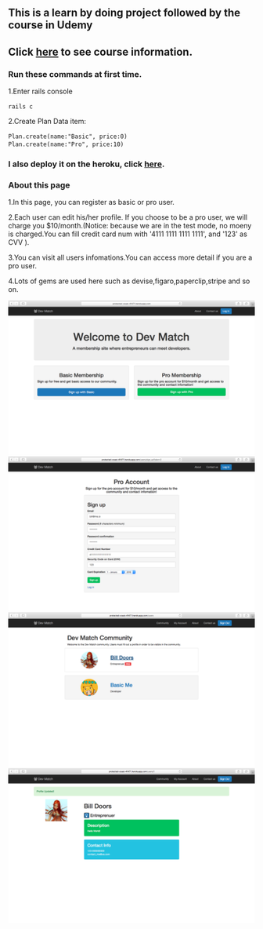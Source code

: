 ## This is a learn by doing project followed by the course in Udemy
## Click [here](https://www.udemy.com/job-ready-web-developer/) to see course information.

### Run these commands at first time.
1.Enter rails console

    rails c

2.Create Plan Data item:

    Plan.create(name:"Basic", price:0)
    Plan.create(name:"Pro", price:10)

### I also deploy it on the heroku, click [here](http://protected-coast-41471.herokuapp.com).

### About this page
1.In this page, you can register as basic or pro user.

2.Each user can edit his/her profile.
If you choose to be a pro user, we will charge you $10/month.(Notice: because we are in the test mode, no moeny is charged.You can fill credit card num with '4111 1111 1111 1111', and '123' as CVV ).

3.You can visit all users infomations.You can access more detail if you are a pro user.

4.Lots of gems are used here such as devise,figaro,paperclip,stripe and so on.

![img](https://github.com/LittleStupid/simple_code_casts_saas/blob/master/demo/Screen%20Shot%202016-08-10%20at%2010.27.06%20PM.png)
![img](https://github.com/LittleStupid/simple_code_casts_saas/blob/master/demo/Screen%20Shot%202016-08-10%20at%2010.27.35%20PM.png)
![img](https://github.com/LittleStupid/simple_code_casts_saas/blob/master/demo/Screen%20Shot%202016-08-10%20at%2010.30.03%20PM.png)
![img](https://github.com/LittleStupid/simple_code_casts_saas/blob/master/demo/Screen%20Shot%202016-08-10%20at%2010.28.53%20PM.png)
